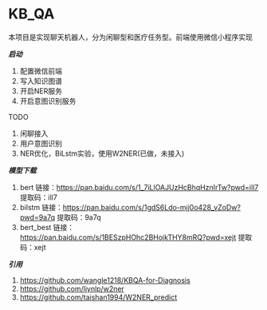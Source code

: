# KB_QA
本项目是实现聊天机器人，分为闲聊型和医疗任务型。前端使用微信小程序实现

***启动***
1. 配置微信前端
2. 写入知识图谱
3. 开启NER服务
4. 开启意图识别服务

TODO
1. 闲聊接入
2. 用户意图识别
3. NER优化，BiLstm实验，使用W2NER(已做，未接入)


***模型下载***
1. bert
链接：https://pan.baidu.com/s/1_7iLlOAJUzHcBhqHznIrTw?pwd=ill7 
提取码：ill7
2. bilstm
链接：https://pan.baidu.com/s/1gdS6Ldo-mjj0o428_vZoDw?pwd=9a7q 
提取码：9a7q
3. bert_best
链接：https://pan.baidu.com/s/1BESzpHOhc2BHojkTHY8mRQ?pwd=xejt 
提取码：xejt
 
***引用***
1. https://github.com/wangle1218/KBQA-for-Diagnosis
2. https://github.com/ljynlp/w2ner
3. https://github.com/taishan1994/W2NER_predict
